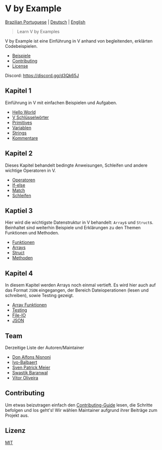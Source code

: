# V by Example

[Brazilian Portuguese](../../pt-br/README_pt-br.md) | [Deutsch](README_de.md) | [English](../../README.md)

> Learn V by Examples

V by Example ist eine Einführung in V anhand von begleitenden, erklärten Codebeispielen.

- [Beispiele](examples)
- [Contributing](#contributing)
- [License](#license)

Discord: https://discord.gg/d3Qk65J

## Kapitel 1

Einführung in V mit einfachen Beispielen und Aufgaben.

- [Hello World](examples/section_1/hello_world.md)
- [V Schlüsselwörter](examples/section_1/keywords.md)
- [Primitives](examples/section_1/primitives.md)
- [Variablen](examples/section_1/variables.md)
- [Strings](examples/section_1/strings.md)
- [Kommentare](examples/section_1/comment.md)

## Kapitel 2

Dieses Kapitel behandelt bedingte Anweisungen, Schleifen und andere wichtige Operatoren in V.

- [Operatoren](de/examples/section_2/operator.md)
- [If-else](de/examples/section_2/if-else.md)
- [Match](de/examples/section_2/match.md)
- [Schleifen](de/examples/section_2/loops.md)

## Kaptiel 3

Hier wird die wichtigste Datenstruktur in V behandelt: `Array`s und `Struct`s. Beinhaltet sind weiterhin Beispiele und Erklärungen zu den Themen Funktionen und Methoden.

- [Funktionen](de/examples/section_3/functions.md)
- [Arrays](de/examples/section_3/arrays.md)
- [Struct](de/examples/section_3/struct.md)
- [Methoden](de/examples/section_3/methods.md)

## Kapitel 4

In diesem Kapitel werden Arrays noch einmal vertieft. Es wird hier auch auf das Format `JSON` eingegangen, der Bereich Dateioperationen (lesen und schreiben), sowie Testing gezeigt.

- [Array Funktionen](de/examples/section_4/array-functions.md)
- [Testing](de/examples/section_4/testing.md)
- [File-IO](de/examples/section_4/files.md)
- [JSON](de/examples/section_4/json.md)

## Team

Derzeitige Liste der Autoren/Maintainer

- [Don Alfons Nisnoni](https://github.com/donnisnoni95)
- [Ivo-Balbaert](https://github.com/ibalbaert)
- [Sven Patrick Meier](https://github.com/SuicideS3ason)
- [Swastik Baranwal](https://github.com/Delta456)
- [Vitor Oliveira](https://github.com/vbrazo)

## Contributing

Um etwas beizutragen einfach den [Contributing-Guide](CONTRIBUTING_de.md) lesen, die Schritte befolgen und los geht&apos;s! Wir wählen Maintainer aufgrund ihrer Beiträge zum Projekt aus.

## Lizenz

[MIT](LICENSE)
